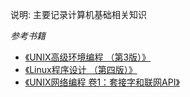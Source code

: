说明: 主要记录计算机基础相关知识

*参考书籍*

- [《UNIX高级环境编程 （第3版）》](https://book.douban.com/subject/1788421/)
- [《Linux程序设计 （第四版）》](https://book.douban.com/subject/4831448/)
- [《UNIX网络编程 卷1：套接字和联网API》](https://book.douban.com/subject/1500149/)

## 
